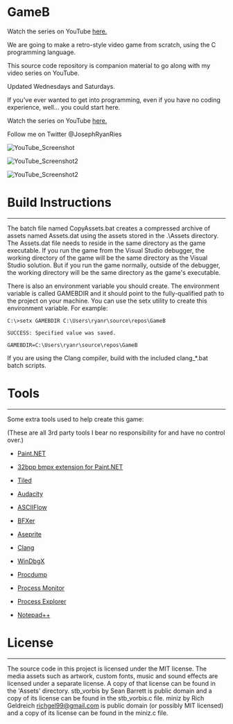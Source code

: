 # GameB

Watch the series on YouTube [here.](https://www.youtube.com/playlist?list=PLlaINRtydtNWuRfd4Ra3KeD6L9FP_tDE7)

We are going to make a retro-style video game from scratch, using the C programming language.
 
This source code repository is companion material to go along with my video series on YouTube.

Updated Wednesdays and Saturdays.

If you've ever wanted to get into programming, even if you have no coding experience, well... you could start here.

Watch the series on YouTube [here.](https://www.youtube.com/playlist?list=PLlaINRtydtNWuRfd4Ra3KeD6L9FP_tDE7)
 
Follow me on Twitter @JosephRyanRies
 
![YouTube_Screenshot](YoutubeScreenshot.png "YouTube_Screenshot")

![YouTube_Screenshot2](YoutubeScreenshot2.png "YouTube_Screenshot2")

![YouTube_Screenshot2](YoutubeScreenshot3.png "YouTube_Screenshot3")

# Build Instructions
--------------------
The batch file named CopyAssets.bat creates a compressed archive of assets named Assets.dat using the assets
stored in the .\Assets directory. The Assets.dat file needs to reside in the same directory as the game executable.
If you run the game from the Visual Studio debugger, the working directory of the game will be the same directory
as the Visual Studio solution. But if you run the game normally, outside of the debugger, the working directory
will be the same directory as the game's executable.

There is also an environment variable you should create.
The environment variable is called GAMEBDIR and it should point to the fully-qualified path to the project on your machine.
You can use the setx utility to create this environment variable. For example:

`C:\>setx GAMEBDIR C:\Users\ryanr\source\repos\GameB`


`SUCCESS: Specified value was saved.`


`GAMEBDIR=C:\Users\ryanr\source\repos\GameB`


If you are using the Clang compiler,  build with the included clang_*.bat batch scripts.

# Tools
--------
Some extra tools used to help create this game:

(These are all 3rd party tools I bear no responsibility for and have no control over.)

- [Paint.NET](https://www.getpaint.net/)

- [32bpp bmpx extension for Paint.NET](https://forums.getpaint.net/topic/11201-alpha-32bits-bitmap-support-for-paintnet/#entry308033)

- [Tiled](https://www.mapeditor.org/)

- [Audacity](https://www.audacityteam.org/)

- [ASCIIFlow](https://asciiflow.com/#/)

- [BFXer](https://www.bfxr.net/)

- [Aseprite](https://www.aseprite.org/)

- [Clang](https://github.com/llvm/llvm-project/releases/)

- [WinDbgX](https://www.microsoft.com/en-us/p/windbg-preview/9pgjgd53tn86)

- [Procdump](https://live.sysinternals.com)

- [Process Monitor](https://live.sysinternals.com)

- [Process Explorer](https://live.sysinternals.com)

- [Notepad++](https://notepad-plus-plus.org/)

 
# License
----------
The source code in this project is licensed under the MIT license.
The media assets such as artwork, custom fonts, music and sound effects are licensed under a separate license.
A copy of that license can be found in the 'Assets' directory.
stb_vorbis by Sean Barrett is public domain and a copy of its license can be found in the stb_vorbis.c file.
miniz by Rich Geldreich <richgel99@gmail.com> is public domain (or possibly MIT licensed) and a copy of its license can be found in the miniz.c file.